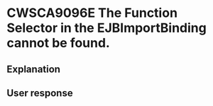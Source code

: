# CWSCA9096E The Function Selector in the EJBImportBinding cannot be found.

## Explanation

## User response